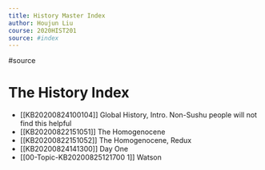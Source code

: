 ```yaml
---
title: History Master Index
author: Houjun Liu
course: 2020HIST201
source: #index
---
```


#source

# The History Index

* [[KB20200824100104]] Global History, Intro. Non-Sushu people will not find this helpful
* [[KB20200822151051]] The Homogenocene
* [[KB20200822151052]] The Homogenocene, Redux 
* [[KB20200824141300]] Day One
* [[00-Topic-KB20200825121700 1]] Watson 